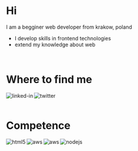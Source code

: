 # Hi
I am a begginer web developer from krakow, poland

- I develop skills in frontend technologies
- extend my knowledge about web

<br>

# Where to find me

[<img align="left" alt="linked-in" src="https://img.shields.io/badge/linkedin-%230077B5.svg?&style=for-the-badge&logo=linkedin&logoColor=white" />](https://www.linkedin.com/in/lukasz-scislowski)

[<img align="left" alt="twitter" src="https://img.shields.io/badge/twitter-%231DA1F2.svg?&style=for-the-badge&logo=twitter&logoColor=white" />](https://twitter.com/lukasscislowski)

<br>
<br>

# Competence

<img align="left" alt="html5" src="https://img.shields.io/badge/-HTML5-orange?logo=html5&logoColor=white&style=for-the-badge" />

<img align="left" alt="aws" src="https://img.shields.io/badge/-CSS3-blue?logo=css3&logoColor=white&style=for-the-badge" />

<img align="left" alt="aws" src="https://img.shields.io/badge/-JS-yellow?logo=javascript&logoColor=white&style=for-the-badge" />

<img align="left" alt="nodejs" src="https://img.shields.io/badge/node.js%20-%2343853D.svg?&style=for-the-badge&logo=node.js&logoColor=white" />

<br>
<br>
